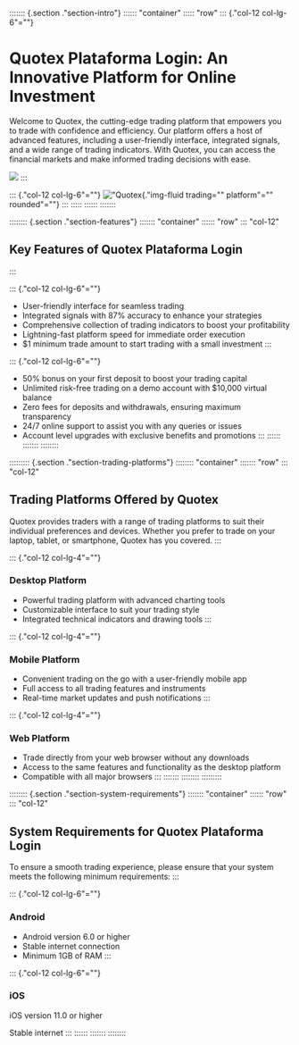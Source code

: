 ::::::: {.section ."section-intro"}
:::::: \"container\"
::::: \"row\"
::: {."col-12 col-lg-6"=""}
# Quotex Plataforma Login: An Innovative Platform for Online Investment

Welcome to Quotex, the cutting-edge trading platform that empowers you
to trade with confidence and efficiency. Our platform offers a host of
advanced features, including a user-friendly interface, integrated
signals, and a wide range of trading indicators. With Quotex, you can
access the financial markets and make informed trading decisions with
ease.

[![](https://static.quotex.io/files/12_en/300_250.jpg)](https://traff.sbs/brokerqxlid)
:::

::: {."col-12 col-lg-6"=""}
!["Quotex](\%22https://quotex.net.in/assets/images/home-hero.png\%22){."img-fluid
trading="" platform"="" rounded"=""}
:::
:::::
::::::
:::::::

:::::::: {.section ."section-features"}
::::::: \"container\"
:::::: \"row\"
::: \"col-12\"
## Key Features of Quotex Plataforma Login
:::

::: {."col-12 col-lg-6"=""}
-   User-friendly interface for seamless trading
-   Integrated signals with 87% accuracy to enhance your strategies
-   Comprehensive collection of trading indicators to boost your
    profitability
-   Lightning-fast platform speed for immediate order execution
-   \$1 minimum trade amount to start trading with a small investment
:::

::: {."col-12 col-lg-6"=""}
-   50% bonus on your first deposit to boost your trading capital
-   Unlimited risk-free trading on a demo account with \$10,000 virtual
    balance
-   Zero fees for deposits and withdrawals, ensuring maximum
    transparency
-   24/7 online support to assist you with any queries or issues
-   Account level upgrades with exclusive benefits and promotions
:::
::::::
:::::::
::::::::

::::::::: {.section ."section-trading-platforms"}
:::::::: \"container\"
::::::: \"row\"
::: \"col-12\"
## Trading Platforms Offered by Quotex

Quotex provides traders with a range of trading platforms to suit their
individual preferences and devices. Whether you prefer to trade on your
laptop, tablet, or smartphone, Quotex has you covered.
:::

::: {."col-12 col-lg-4"=""}
### Desktop Platform

-   Powerful trading platform with advanced charting tools
-   Customizable interface to suit your trading style
-   Integrated technical indicators and drawing tools
:::

::: {."col-12 col-lg-4"=""}
### Mobile Platform

-   Convenient trading on the go with a user-friendly mobile app
-   Full access to all trading features and instruments
-   Real-time market updates and push notifications
:::

::: {."col-12 col-lg-4"=""}
### Web Platform

-   Trade directly from your web browser without any downloads
-   Access to the same features and functionality as the desktop
    platform
-   Compatible with all major browsers
:::
:::::::
::::::::
:::::::::

:::::::: {.section ."section-system-requirements"}
::::::: \"container\"
:::::: \"row\"
::: \"col-12\"
## System Requirements for Quotex Plataforma Login

To ensure a smooth trading experience, please ensure that your system
meets the following minimum requirements:
:::

::: {."col-12 col-lg-6"=""}
### Android

-   Android version 6.0 or higher
-   Stable internet connection
-   Minimum 1GB of RAM
:::

::: {."col-12 col-lg-6"=""}
### iOS

iOS version 11.0 or higher

Stable internet
:::
::::::
:::::::
::::::::

